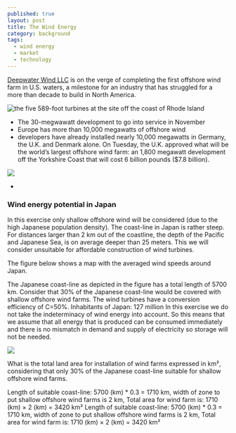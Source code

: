 ```yaml
---
published: true
layout: post
title: The Wind Energy
category: background
tags:
  - wind energy
  - market
  - technology
---
```



[Deepwater Wind LLC](http://www.bloomberg.com/news/articles/2016-08-16/deepwater-nearing-completion-on-first-u-s-offshore-wind-project) is on the verge of completing the first offshore wind farm in U.S. waters, a milestone for an industry that has struggled for a more than decade to build in North America.


![the five 589-foot turbines at the site off the coast of Rhode Island ](https://assets.bwbx.io/images/users/iqjWHBFdfxIU/inxfzpoUjTzo/v0/800x-1.jpg)


 - The 30-megwawatt development to go into service in November
 - Europe has more than 10,000 megawatts of offshore wind
 - developers have already installed nearly 10,000 megawatts in Germany, the U.K. and Denmark alone. On Tuesday, the U.K. approved what will be the world’s largest offshore wind farm: an 1,800 megawatt development off the Yorkshire Coast that will cost 6 billion pounds ($7.8 billion).
 
 
 ![](https://assets.bwbx.io/images/users/iqjWHBFdfxIU/iLfu6qrsssQo/v2/-1x-1.png)
 
 
 
 
 
 
-
### Wind energy potential in Japan

In this exercise only shallow offshore wind will be considered (due to the high Japanese population density). The coast-line in Japan is rather steep. For distances larger than 2 km out of the coastline, the depth of the Pacific and Japanese Sea, is on average deeper than 25 meters. This we will consider unsuitable for affordable construction of wind turbines. 

The figure below shows a map with the averaged wind speeds around Japan.

The Japanese coast-line as depicted in the figure has a total length of 5700 km. 
Consider that 30% of the Japanese coast-line would be covered with shallow offshore wind farms. 
The wind turbines have a conversion efficiency of C=50%. 
Inhabitants of Japan: 127 million
In this exercise we do not take the indeterminacy of wind energy into account. So this means that we assume that all energy that is produced can be consumed immediately and there is no mismatch in demand and supply of electricity so storage will not be needed. 

![](https://d37djvu3ytnwxt.cloudfront.net/assets/courseware/v1/4fe82f1475eb5bf175d1b582590a1234/asset-v1:DelftX+EnergyX+2T2016+type@asset+block/wind_japan.png)


What is the total land area for installation of wind farms expressed in km², considering that only 30% of the Japanese coast-line suitable for shallow offshore wind farms.


Length of suitable coast-line: 5700 (km) * 0.3 = 1710 km,
width of zone to put shallow offshore wind farms is 2 km,
Total area for wind farm is: 1710 (km) × 2 (km) = 3420 km²
Length of suitable coast-line: 5700 (km) * 0.3 = 1710 km,
width of zone to put shallow offshore wind farms is 2 km,
Total area for wind farm is: 1710 (km) × 2 (km) = 3420 km²










